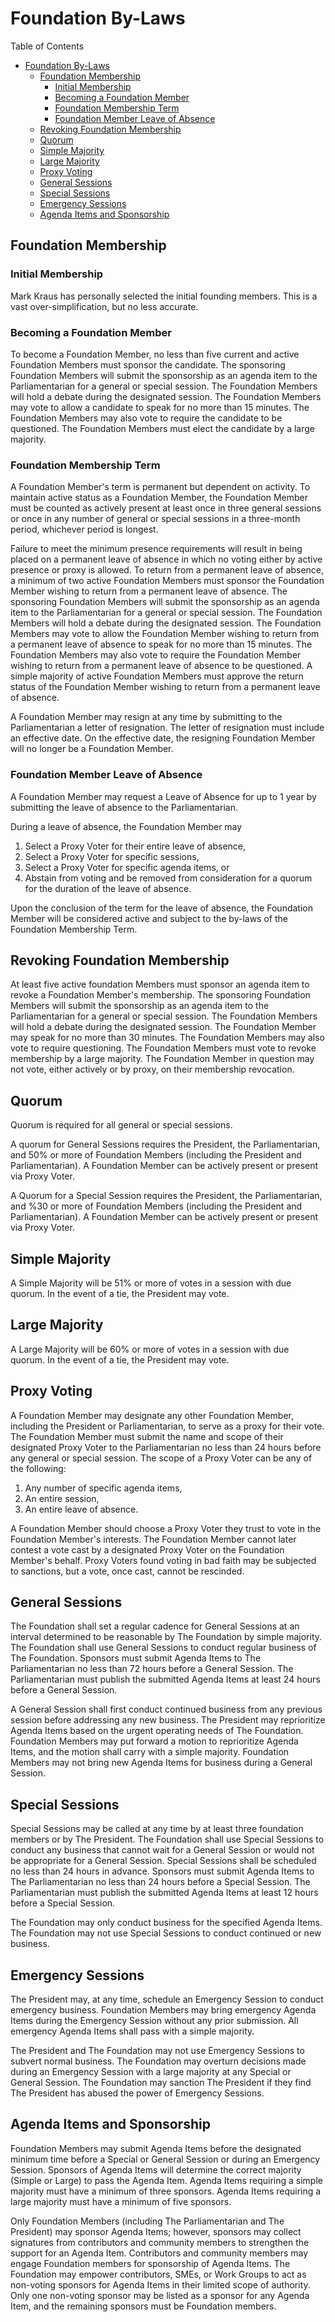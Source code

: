 # Foundation By-Laws

Table of Contents

- [Foundation By-Laws](#foundation-by-laws)
  - [Foundation Membership](#foundation-membership)
    - [Initial Membership](#initial-membership)
    - [Becoming a Foundation Member](#becoming-a-foundation-member)
    - [Foundation Membership Term](#foundation-membership-term)
    - [Foundation Member Leave of Absence](#foundation-member-leave-of-absence)
  - [Revoking Foundation Membership](#revoking-foundation-membership)
  - [Quorum](#quorum)
  - [Simple Majority](#simple-majority)
  - [Large Majority](#large-majority)
  - [Proxy Voting](#proxy-voting)
  - [General Sessions](#general-sessions)
  - [Special Sessions](#special-sessions)
  - [Emergency Sessions](#emergency-sessions)
  - [Agenda Items and Sponsorship](#agenda-items-and-sponsorship)

## Foundation Membership

### Initial Membership

Mark Kraus has personally selected the initial founding members.
This is a vast over-simplification, but no less accurate.

### Becoming a Foundation Member

To become a Foundation Member, no less than five current and active Foundation Members must sponsor the candidate.
The sponsoring Foundation Members will submit the sponsorship as an agenda item to the Parliamentarian for a general or special session.
The Foundation Members will hold a debate during the designated session.
The Foundation Members may vote to allow a candidate to speak for no more than 15 minutes.
The Foundation Members may also vote to require the candidate to be questioned.
The Foundation Members must elect the candidate by a large majority.

### Foundation Membership Term

A Foundation Member's term is permanent but dependent on activity.
To maintain active status as a Foundation Member, the Foundation Member must be counted as actively present at least once in three general sessions or once in any number of general or special sessions in a three-month period, whichever period is longest.

Failure to meet the minimum presence requirements will result in being placed on a permanent leave of absence in which no voting either by active presence or proxy is allowed.
To return from a permanent leave of absence,  a minimum of two active Foundation Members must sponsor the Foundation Member wishing to return from a permanent leave of absence.
The sponsoring Foundation Members will submit the sponsorship as an agenda item to the Parliamentarian for a general or special session.
The Foundation Members will hold a debate during the designated session.
The Foundation Members may vote to allow the Foundation Member wishing to return from a permanent leave of absence to speak for no more than 15 minutes.
The Foundation Members may also vote to require the Foundation Member wishing to return from a permanent leave of absence to be questioned.
A simple majority of active Foundation Members must approve the return status of the Foundation Member wishing to return from a permanent leave of absence.

A Foundation Member may resign at any time by submitting to the Parliamentarian a letter of resignation.
The letter of resignation must include an effective date.
On the effective date, the resigning Foundation Member will no longer be a Foundation Member.

### Foundation Member Leave of Absence

A Foundation Member may request a Leave of Absence for up to 1 year by submitting the leave of absence to the Parliamentarian.

During a leave of absence, the Foundation Member may

1. Select a Proxy Voter for their entire leave of absence,
1. Select a Proxy Voter for specific sessions,
1. Select a Proxy Voter for specific agenda items, or
1. Abstain from voting and be removed from consideration for a quorum for the duration of the leave of absence.

Upon the conclusion of the term for the leave of absence, the Foundation Member will be considered active and subject to the by-laws of the Foundation Membership Term.

## Revoking Foundation Membership

At least five active foundation Members must sponsor an agenda item to revoke a Foundation Member's membership.
The sponsoring Foundation Members will submit the sponsorship as an agenda item to the Parliamentarian for a general or special session.
The Foundation Members will hold a debate during the designated session.
The Foundation Member may speak for no more than 30 minutes.
The Foundation Members may also vote to require questioning.
The Foundation Members must vote to revoke membership by a large majority.
The Foundation Member in question may not vote, either actively or by proxy, on their membership revocation.

## Quorum

Quorum is required for all general or special sessions.

A quorum for General Sessions requires the President, the Parliamentarian, and 50% or more of Foundation Members (including the President and Parliamentarian).
A Foundation Member can be actively present or present via Proxy Voter.

A Quorum for a Special Session requires the President, the Parliamentarian, and %30 or more of Foundation Members (including the President and Parliamentarian).
A Foundation Member can be actively present or present via Proxy Voter.

## Simple Majority

A Simple Majority will be 51% or more of votes in a session with due quorum.
In the event of a tie, the President may vote.

## Large Majority

A Large Majority will be 60% or more of votes in a session with due quorum.
In the event of a tie, the President may vote.

## Proxy Voting

A Foundation Member may designate any other Foundation Member, including the President or Parliamentarian, to serve as a proxy for their vote.
The Foundation Member must submit the name and scope of their designated Proxy Voter to the Parliamentarian no less than 24 hours before any general or special session.
The scope of a Proxy Voter can be any of the following:

1. Any number of specific agenda items,
1. An entire session,
1. An entire leave of absence.

A Foundation Member should choose a Proxy Voter they trust to vote in the Foundation Member's interests.
The Foundation Member cannot later contest a vote cast by a designated Proxy Voter on the Foundation Member's behalf.
Proxy Voters found voting in bad faith may be subjected to sanctions, but a vote, once cast, cannot be rescinded.

## General Sessions

The Foundation shall set a regular cadence for General Sessions at an interval determined to be reasonable by The Foundation by simple majority.
The Foundation shall use General Sessions to conduct regular business of The Foundation.
Sponsors must submit Agenda Items to The Parliamentarian no less than 72 hours before a General Session.
The Parliamentarian must publish the submitted Agenda Items at least 24 hours before a General Session.

A General Session shall first conduct continued business from any previous session before addressing any new business.
The President may reprioritize Agenda Items based on the urgent operating needs of The Foundation.
Foundation Members may put forward a motion to reprioritize Agenda Items, and the motion shall carry with a simple majority.
Foundation Members may not bring new Agenda Items for business during a General Session.

## Special Sessions

Special Sessions may be called at any time by at least three foundation members or by The President.
The Foundation shall use Special Sessions to conduct any business that cannot wait for a General Session or would not be appropriate for a General Session.
Special Sessions shall be scheduled no less than 24 hours in advance.
Sponsors must submit Agenda Items to The Parliamentarian no less than 24 hours before a Special Session.
The Parliamentarian must publish the submitted Agenda Items at least 12 hours before a Special Session.

The Foundation may only conduct business for the specified Agenda Items.
The Foundation may not use Special Sessions to conduct continued or new business.

## Emergency Sessions

The President may, at any time, schedule an Emergency Session to conduct emergency business.
Foundation Members may bring emergency Agenda Items during the Emergency Session without any prior submission.
All emergency Agenda Items shall pass with a simple majority.

The President and The Foundation may not use Emergency Sessions to subvert normal business.
The Foundation may overturn decisions made during an Emergency Session with a large majority at any Special or General Session.
The Foundation may sanction The President if they find The President has abused the power of Emergency Sessions.

## Agenda Items and Sponsorship

Foundation Members may submit Agenda Items before the designated minimum time before a Special or General Session or during an Emergency Session.
Sponsors of Agenda Items will determine the correct majority (Simple or Large) to pass the Agenda Item.
Agenda Items requiring a simple majority must have a minimum of three sponsors.
Agenda Items requiring a large majority must have a minimum of five sponsors.

Only Foundation Members (including The Parliamentarian and The President) may sponsor Agenda Items; however, sponsors may collect signatures from contributors and community members to strengthen the support for an Agenda Item.
Contributors and community members may engage Foundation members for sponsorship of Agenda Items.
The Foundation may empower contributors, SMEs, or Work Groups to act as non-voting sponsors for Agenda Items in their limited scope of authority.
Only one non-voting sponsor may be listed as a sponsor for any Agenda Item, and the remaining sponsors must be Foundation members.
